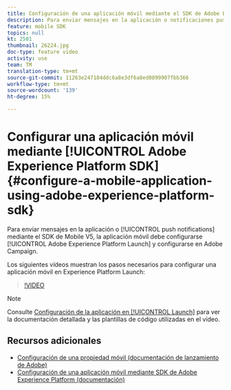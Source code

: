 ```yaml
---
title: Configuración de una aplicación móvil mediante el SDK de Adobe Experience Platform
description: Para enviar mensajes en la aplicación o notificaciones push con una aplicación SDK de Experience Cloud, una aplicación móvil debe configurarse en Adobe Experience Platform Launch y en Adobe Campaign
feature: mobile SDK
topics: null
kt: 2501
thumbnail: 26224.jpg
doc-type: feature video
activity: use
team: TM
translation-type: tm+mt
source-git-commit: 11263e247184ddc6a8e3df6a8ed0899907fbb366
workflow-type: tm+mt
source-wordcount: '139'
ht-degree: 15%

---
```



# Configurar una aplicación móvil mediante [!UICONTROL Adobe Experience Platform SDK] {#configure-a-mobile-application-using-adobe-experience-platform-sdk}

Para enviar mensajes en la aplicación o [!UICONTROL push notifications] mediante el SDK de Mobile V5, la aplicación móvil debe configurarse [!UICONTROL Adobe Experience Platform Launch] y configurarse en Adobe Campaign.

Los siguientes vídeos muestran los pasos necesarios para configurar una aplicación móvil en Experience Platform Launch:

>[!VIDEO](https://video.tv.adobe.com/v/26224?quality=12)

>[!NOTE]
>
>Consulte [Configuración de la aplicación en [!UICONTROL Launch]](https://helpx.adobe.com/campaign/kb/configuring-app-sdk.html#ConfiguringyourapplicationinLaunch) para ver la documentación detallada y las plantillas de código utilizadas en el vídeo.

## Recursos adicionales

* [Configuración de una propiedad móvil (documentación de lanzamiento de Adobe)](https://aep-sdks.gitbook.io/docs/getting-started/create-a-mobile-property)
* [Configuración de una aplicación móvil mediante SDK de Adobe Experience Platform (documentación)](https://helpx.adobe.com/es/campaign/kb/configuring-app-sdk.html)
